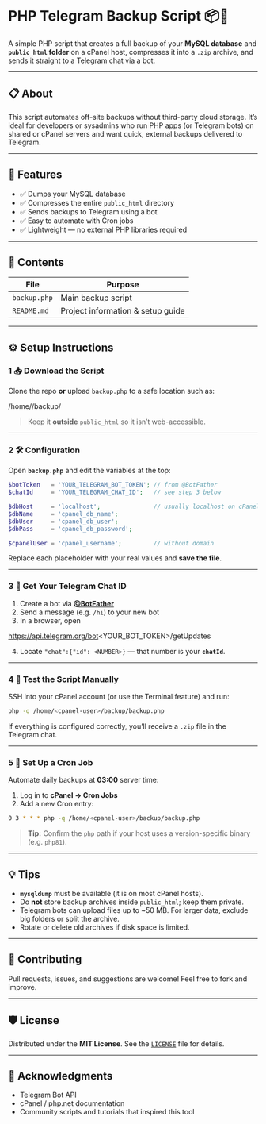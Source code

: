 # PHP Telegram Backup Script 📦🤖

A simple PHP script that creates a full backup of your **MySQL database** and **`public_html` folder** on a cPanel host, compresses it into a `.zip` archive, and sends it straight to a Telegram chat via a bot.

---

## 📋 About

This script automates off-site backups without third-party cloud storage. It’s ideal for developers or sysadmins who run PHP apps (or Telegram bots) on shared or cPanel servers and want quick, external backups delivered to Telegram.

---

## 🚀 Features

- ✅ Dumps your MySQL database  
- ✅ Compresses the entire `public_html` directory  
- ✅ Sends backups to Telegram using a bot  
- ✅ Easy to automate with Cron jobs  
- ✅ Lightweight — no external PHP libraries required  

---

## 📁 Contents

| File          | Purpose                           |
|---------------|-----------------------------------|
| `backup.php`  | Main backup script                |
| `README.md`   | Project information & setup guide |

---

## ⚙️ Setup Instructions

### 1  📥 Download the Script

Clone the repo **or** upload `backup.php` to a safe location such as:

/home/<cpanel-user>/backup/

> Keep it **outside** `public_html` so it isn’t web-accessible.

---

### 2  🛠️ Configuration

Open **`backup.php`** and edit the variables at the top:

~~~php
$botToken   = 'YOUR_TELEGRAM_BOT_TOKEN'; // from @BotFather
$chatId     = 'YOUR_TELEGRAM_CHAT_ID';   // see step 3 below

$dbHost     = 'localhost';               // usually localhost on cPanel
$dbName     = 'cpanel_db_name';
$dbUser     = 'cpanel_db_user';
$dbPass     = 'cpanel_db_password';

$cpanelUser = 'cpanel_username';         // without domain
~~~

Replace each placeholder with your real values and **save the file**.

---

### 3  💬 Get Your Telegram Chat ID

1. Create a bot via **[@BotFather](https://t.me/BotFather)**  
2. Send a message (e.g. `/hi`) to your new bot  
3. In a browser, open  

https://api.telegram.org/bot<YOUR_BOT_TOKEN>/getUpdates

4. Locate `"chat":{"id": <NUMBER>}` — that number is your **`chatId`**.

---

### 4  🧪 Test the Script Manually

SSH into your cPanel account (or use the Terminal feature) and run:

~~~bash
php -q /home/<cpanel-user>/backup/backup.php
~~~

If everything is configured correctly, you’ll receive a `.zip` file in the Telegram chat.

---

### 5  📅 Set Up a Cron Job

Automate daily backups at **03:00** server time:

1. Log in to **cPanel → Cron Jobs**  
2. Add a new Cron entry:

~~~bash
0 3 * * * php -q /home/<cpanel-user>/backup/backup.php
~~~

> **Tip:** Confirm the `php` path if your host uses a version-specific binary (e.g. `php81`).

---

## 💡 Tips

- **`mysqldump`** must be available (it is on most cPanel hosts).  
- Do **not** store backup archives inside `public_html`; keep them private.  
- Telegram bots can upload files up to ~50 MB. For larger data, exclude big folders or split the archive.  
- Rotate or delete old archives if disk space is limited.

---

## 🤝 Contributing

Pull requests, issues, and suggestions are welcome! Feel free to fork and improve.

---

## 🛡️ License

Distributed under the **MIT License**. See the [`LICENSE`](LICENSE) file for details.

---

## 🙏 Acknowledgments

- Telegram Bot API  
- cPanel / php.net documentation  
- Community scripts and tutorials that inspired this tool
